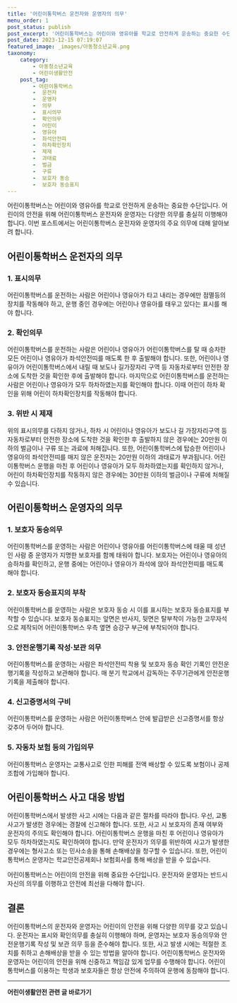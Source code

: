 ```yaml
---
title: '어린이통학버스 운전자와 운영자의 의무'
menu_order: 1
post_status: publish
post_excerpt: '어린이통학버스는 어린이와 영유아를 학교로 안전하게 운송하는 중요한 수단입니다. 어린이의 안전을 위해 어린이통학버스 운전자와 운영자는 다양한 의무를 충실히 이행해야 합니다. 이번 포스트에서는 어린이통학버스 운전자와 운영자의 주요 의무에 대해 알아보려 합니다.'
post_date: 2023-12-15 07:19:07
featured_image: _images/아동청소년교육.png
taxonomy:
    category:
        - 아동청소년교육
        - 어린이생활안전
    post_tag:
        - 어린이통학버스
        -  운전자
        -  운영자
        -  의무
        -  표시의무
        -  확인의무
        -  어린이
        -  영유아
        -  좌석안전띠
        -  하차확인장치
        -  제재
        -  과태료
        -  벌금
        -  구류
        -  보호자 동승
        -  보호자 동승표지
---
```



어린이통학버스는 어린이와 영유아를 학교로 안전하게 운송하는 중요한 수단입니다. 어린이의 안전을 위해 어린이통학버스 운전자와 운영자는 다양한 의무를 충실히 이행해야 합니다. 이번 포스트에서는 어린이통학버스 운전자와 운영자의 주요 의무에 대해 알아보려 합니다.

## 어린이통학버스 운전자의 의무

### 1. 표시의무
어린이통학버스를 운전하는 사람은 어린이나 영유아가 타고 내리는 경우에만 점멸등의 장치를 작동해야 하고, 운행 중인 경우에는 어린이나 영유아를 태우고 있다는 표시를 해야 합니다.

### 2. 확인의무
어린이통학버스를 운전하는 사람은 어린이나 영유아가 어린이통학버스를 탈 때 승차한 모든 어린이나 영유아가 좌석안전띠를 매도록 한 후 출발해야 합니다. 또한, 어린이나 영유아가 어린이통학버스에서 내릴 때 보도나 길가장자리 구역 등 자동차로부터 안전한 장소에 도착한 것을 확인한 후에 출발해야 합니다. 마지막으로 어린이통학버스를 운전하는 사람은 어린이나 영유아가 모두 하차하였는지를 확인해야 합니다. 이때 어린이 하차 확인을 위해 어린이 하차확인장치를 작동해야 합니다.

### 3. 위반 시 제재
위의 표시의무를 다하지 않거나, 하차 시 어린이나 영유아가 보도나 길 가장자리구역 등 자동차로부터 안전한 장소에 도착한 것을 확인한 후 출발하지 않은 경우에는 20만원 이하의 벌금이나 구류 또는 과료에 처해집니다. 또한, 어린이통학버스에 탑승한 어린이나 영유아의 좌석안전띠를 매지 않은 운전자는 20만원 이하의 과태료가 부과됩니다. 어린이통학버스 운행을 마친 후 어린이나 영유아가 모두 하차하였는지를 확인하지 않거나, 어린이 하차확인장치를 작동하지 않은 경우에는 30만원 이하의 벌금이나 구류에 처해질 수 있습니다.

## 어린이통학버스 운영자의 의무

### 1. 보호자 동승의무
어린이통학버스를 운영하는 사람은 어린이나 영유아를 어린이통학버스에 태울 때 성년인 사람 중 운영자가 지명한 보호자를 함께 태워야 합니다. 보호자는 어린이나 영유아의 승하차를 확인하고, 운행 중에는 어린이나 영유아가 좌석에 앉아 좌석안전띠를 매도록 해야 합니다.

### 2. 보호자 동승표지의 부착
어린이통학버스를 운영하는 사람은 보호자 동승 시 이를 표시하는 보호자 동승표지를 부착할 수 있습니다. 보호자 동승표지는 앞면은 반사지, 뒷면은 탈부착이 가능한 고무자석으로 제작되어 어린이통학버스 우측 옆면 승강구 부근에 부착되어야 합니다.

### 3. 안전운행기록 작성·보관 의무
어린이통학버스를 운영하는 사람은 좌석안전띠 착용 및 보호자 동승 확인 기록인 안전운행기록을 작성하고 보관해야 합니다. 매 분기 학교에서 감독하는 주무기관에게 안전운행기록을 제출해야 합니다.

### 4. 신고증명서의 구비
어린이통학버스를 운영하는 사람은 어린이통학버스 안에 발급받은 신고증명서를 항상 갖추어 두어야 합니다.

### 5. 자동차 보험 등의 가입의무
어린이통학버스 운영자는 교통사고로 인한 피해를 전액 배상할 수 있도록 보험이나 공제조합에 가입해야 합니다.

## 어린이통학버스 사고 대응 방법

어린이통학버스에서 발생한 사고 시에는 다음과 같은 절차를 따라야 합니다. 우선, 교통사고가 발생한 경우에는 경찰에 신고해야 합니다. 또한, 사고 시 보호자의 존재 여부와 운전자의 주의도 확인해야 합니다. 어린이통학버스 운행을 마친 후 어린이나 영유아가 모두 하차하였는지도 확인하여야 합니다. 만약 운전자가 의무를 위반하여 사고가 발생한 경우에는 형사고소 또는 민사소송을 통해 손해배상을 청구할 수 있습니다. 또한, 어린이통학버스 운영자는 학교안전공제회나 보험회사를 통해 배상을 받을 수 있습니다.

어린이통학버스는 어린이의 안전을 위해 중요한 수단입니다. 운전자와 운영자는 반드시 자신의 의무를 이행하고 안전에 최선을 다해야 합니다.

## 결론

어린이통학버스의 운전자와 운영자는 어린이의 안전을 위해 다양한 의무를 갖고 있습니다. 운전자는 표시와 확인의무를 충실히 이행해야 하며, 운영자는 보호자 동승의무와 안전운행기록 작성 및 보관 의무 등을 준수해야 합니다. 또한, 사고 발생 시에는 적절한 조치를 취하고 손해배상을 받을 수 있는 방법을 알아야 합니다. 어린이통학버스 운전자와 운영자는 어린이의 안전을 위해 신중하고 책임감 있게 업무를 수행해야 합니다. 어린이통학버스를 이용하는 학생과 보호자들은 항상 안전에 주의하여 운행에 동참해야 합니다.
<!-- wp:separator -->
<hr class="wp-block-separator has-alpha-channel-opacity"/>
<!-- /wp:separator -->

<!-- wp:group {"backgroundColor":"base","layout":{"type":"constrained"}} -->
<div class="wp-block-group has-base-background-color has-background"><!-- wp:paragraph {"align":"center","fontSize":"medium"} -->
<p class="has-text-align-center has-large-font-size"><strong>어린이생활안전 관련 글 바로가기</strong></p>
<!-- /wp:paragraph -->


<!-- wp:latest-posts
{"categories":[{"id":30736,"count":19,"description":"","link":"https://uknowlaw.com/category/%ec%96%b4%eb%a6%b0%ec%9d%b4%ec%83%9d%ed%99%9c%ec%95%88%ec%a0%84/","name":"어린이생활안전","slug":"어린이생활안전","taxonomy":"category","parent":0,"meta":[],"_links":{"self":[{"href":"https://uknowlaw.com/wp-json/wp/v2/categories/30736"}],"collection":[{"href":"https://uknowlaw.com/wp-json/wp/v2/categories"}],"about":[{"href":"https://uknowlaw.com/wp-json/wp/v2/taxonomies/category"}],"wp:post_type":[{"href":"https://uknowlaw.com/wp-json/wp/v2/posts?categories=30736"}],"curies":[{"name":"wp","href":"https://api.w.org/{rel}","templated":true}]}}],"postsToShow":100,"excerptLength":28,"postLayout":"grid","columns":2,"featuredImageAlign":"left","featuredImageSizeSlug":"large","fontSize":"small"} /--></div>
<!-- /wp:group -->